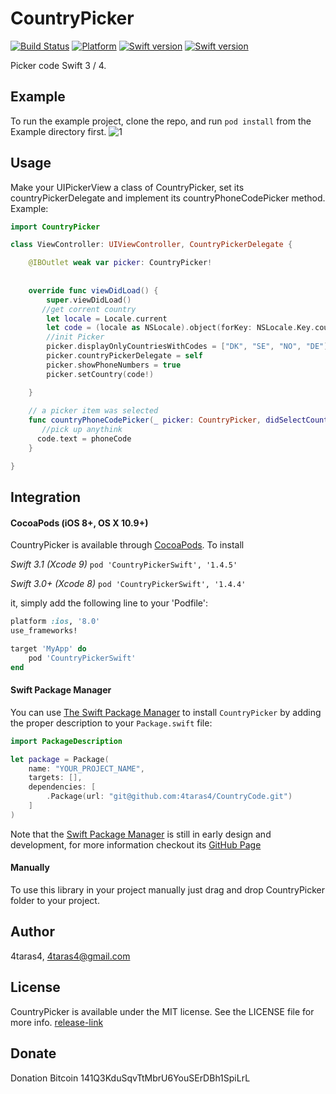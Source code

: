 # CountryPicker

[![Build Status](https://travis-ci.org/4taras4/CountryCode.svg?branch=master)](https://travis-ci.org/4taras4/CountryCode)
[![Platform](https://img.shields.io/cocoapods/p/CountryPicker.svg?style=flat)](https://cocoapods.org/pods/CountryPickerSwift)
[![Swift version](https://img.shields.io/badge/Swift-3.1-orange.svg)](https://cocoapods.org/pods/CountryPickerSwift)
[![Swift version](https://img.shields.io/badge/Swift-4-orange.svg)](https://cocoapods.org/pods/CountryPickerSwift)

Picker code  Swift 3 / 4.

## Example
To run the example project, clone the repo, and run `pod install` from the Example directory first. 
![1](http://i68.tinypic.com/w2bspi.png)


## Usage

Make your UIPickerView a class of CountryPicker, set its countryPickerDelegate and implement its countryPhoneCodePicker method.
Example:
```swift
import CountryPicker

class ViewController: UIViewController, CountryPickerDelegate {

    @IBOutlet weak var picker: CountryPicker!
   
    
    override func viewDidLoad() {
        super.viewDidLoad()
       //get corrent country
        let locale = Locale.current
        let code = (locale as NSLocale).object(forKey: NSLocale.Key.countryCode) as! String?
        //init Picker
        picker.displayOnlyCountriesWithCodes = ["DK", "SE", "NO", "DE"] //Optional, must be set before showing 
        picker.countryPickerDelegate = self
        picker.showPhoneNumbers = true
        picker.setCountry(code!)

    }
    
    // a picker item was selected
    func countryPhoneCodePicker(_ picker: CountryPicker, didSelectCountryWithName name: String, countryCode: String, phoneCode: String, flag: UIImage) {
       //pick up anythink
      code.text = phoneCode
    }

}
```

## Integration

#### CocoaPods (iOS 8+, OS X 10.9+)

CountryPicker is available through [CocoaPods](http://cocoapods.org). To install

*Swift 3.1 (Xcode 9)*  `pod 'CountryPickerSwift', '1.4.5'`

*Swift 3.0+ (Xcode 8)*  `pod 'CountryPickerSwift', '1.4.4'`

it, simply add the following line to your 'Podfile':

```ruby
platform :ios, '8.0'
use_frameworks!

target 'MyApp' do
    pod 'CountryPickerSwift'
end
```

#### Swift Package Manager

You can use [The Swift Package Manager](https://swift.org/package-manager) to install `CountryPicker` by adding the proper description to your `Package.swift` file:

```swift
import PackageDescription

let package = Package(
    name: "YOUR_PROJECT_NAME",
    targets: [],
    dependencies: [
        .Package(url: "git@github.com:4taras4/CountryCode.git")
    ]
)
```

Note that the [Swift Package Manager](https://swift.org/package-manager) is still in early design and development, for more information checkout its [GitHub Page](https://github.com/apple/swift-package-manager)

#### Manually

To use this library in your project manually just drag and drop CountryPicker folder to your project.

## Author

4taras4, 4taras4@gmail.com

## License

CountryPicker is available under the MIT license. See the LICENSE file for more info.
[release-link](https://github.com/4taras4/CountryCode/releases/latest)


## Donate

 Donation Bitcoin 141Q3KduSqvTtMbrU6YouSErDBh1SpiLrL 

